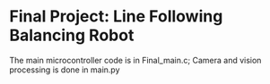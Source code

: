 # Final Project: Line Following Balancing Robot

The main microcontroller code is in Final_main.c; Camera and vision processing is done in main.py
